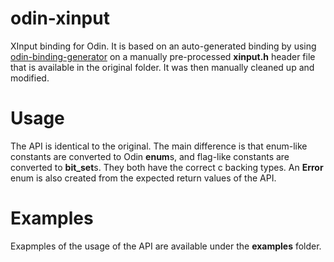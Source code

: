 # odin-xinput
XInput binding for Odin. It is based on an auto-generated binding by using [odin-binding-generator](https://github.com/Breush/odin-binding-generator) on a manually pre-processed **xinput.h** header file that is available in the original folder. It was then manually cleaned up and modified.
# Usage
The API is identical to the original. The main difference is that enum-like constants are converted to Odin **enum**s, and flag-like constants are converted to **bit_set**s. They both have the correct c backing types.
An **Error** enum is also created from the expected return values of the API.
# Examples
Exapmples of the usage of the API are available under the **examples** folder.